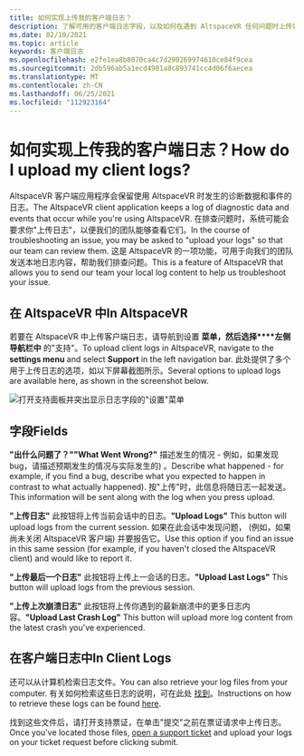 ```yaml
---
title: 如何实现上传我的客户端日志？
description: 了解可用的客户端日志字段，以及如何在遇到 AltspaceVR 任何问题时上传客户端日志。
ms.date: 02/10/2021
ms.topic: article
keywords: 客户端日志
ms.openlocfilehash: e2fe1ea8b8070ca4c7d290269974610ce84f9cea
ms.sourcegitcommit: 2db596ab5a1ecd4901a8c893741cc4d06f6aecea
ms.translationtype: MT
ms.contentlocale: zh-CN
ms.lasthandoff: 06/25/2021
ms.locfileid: "112923164"
---
```

# <a name="how-do-i-upload-my-client-logs"></a><span data-ttu-id="05e40-104">如何实现上传我的客户端日志？</span><span class="sxs-lookup"><span data-stu-id="05e40-104">How do I upload my client logs?</span></span>

<span data-ttu-id="05e40-105">AltspaceVR 客户端应用程序会保留使用 AltspaceVR 时发生的诊断数据和事件的日志。</span><span class="sxs-lookup"><span data-stu-id="05e40-105">The AltspaceVR client application keeps a log of diagnostic data and events that occur while you're using AltspaceVR.</span></span> <span data-ttu-id="05e40-106">在排查问题时，系统可能会要求你"上传日志"，以便我们的团队能够查看它们。</span><span class="sxs-lookup"><span data-stu-id="05e40-106">In the course of troubleshooting an issue, you may be asked to "upload your logs" so that our team can review them.</span></span> <span data-ttu-id="05e40-107">这是 AltspaceVR 的一项功能，可用于向我们的团队发送本地日志内容，帮助我们排查问题。</span><span class="sxs-lookup"><span data-stu-id="05e40-107">This is a feature of AltspaceVR that allows you to send our team your local log content to help us troubleshoot your issue.</span></span>

## <a name="in-altspacevr"></a><span data-ttu-id="05e40-108">在 AltspaceVR 中</span><span class="sxs-lookup"><span data-stu-id="05e40-108">In AltspaceVR</span></span>

<span data-ttu-id="05e40-109">若要在 AltspaceVR 中上传客户端日志，请导航到设置 **菜单，然后选择\*\*\*\*左侧导航栏中** 的"支持"。</span><span class="sxs-lookup"><span data-stu-id="05e40-109">To upload client logs in AltspaceVR, navigate to the **settings menu** and select **Support** in the left navigation bar.</span></span> <span data-ttu-id="05e40-110">此处提供了多个用于上传日志的选项，如以下屏幕截图所示。</span><span class="sxs-lookup"><span data-stu-id="05e40-110">Several options to upload logs are available here, as shown in the screenshot below.</span></span>

![打开支持面板并突出显示日志字段的"设置"菜单](images/help-altvr-uploadlogs.png)

## <a name="fields"></a><span data-ttu-id="05e40-112">字段</span><span class="sxs-lookup"><span data-stu-id="05e40-112">Fields</span></span>

<span data-ttu-id="05e40-113">**"出什么问题了？"**</span><span class="sxs-lookup"><span data-stu-id="05e40-113">**"What Went Wrong?"**</span></span>
<span data-ttu-id="05e40-114">描述发生的情况 - 例如，如果发现 bug，请描述预期发生的情况与实际发生的) 。</span><span class="sxs-lookup"><span data-stu-id="05e40-114">Describe what happened - for example, if you find a bug, describe what you expected to happen in contrast to what actually happened).</span></span> <span data-ttu-id="05e40-115">按"上传"时，此信息将随日志一起发送。</span><span class="sxs-lookup"><span data-stu-id="05e40-115">This information will be sent along with the log when you press upload.</span></span>

<span data-ttu-id="05e40-116">**"上传日志"** 此按钮将上传当前会话中的日志。</span><span class="sxs-lookup"><span data-stu-id="05e40-116">**"Upload Logs"** This button will upload logs from the current session.</span></span> <span data-ttu-id="05e40-117">如果在此会话中发现问题， (例如，如果尚未关闭 AltspaceVR 客户端) 并要报告它。</span><span class="sxs-lookup"><span data-stu-id="05e40-117">Use this option if you find an issue in this same session (for example, if you haven't closed the AltspaceVR client) and would like to report it.</span></span>

<span data-ttu-id="05e40-118">**"上传最后一个日志"** 此按钮将上传上一会话的日志。</span><span class="sxs-lookup"><span data-stu-id="05e40-118">**"Upload Last Logs"** This button will upload logs from the previous session.</span></span>

<span data-ttu-id="05e40-119">**"上传上次崩溃日志"** 此按钮将上传你遇到的最新崩溃中的更多日志内容。</span><span class="sxs-lookup"><span data-stu-id="05e40-119">**"Upload Last Crash Log"** This button will upload more log content from the latest crash you've experienced.</span></span>

## <a name="in-client-logs"></a><span data-ttu-id="05e40-120">在客户端日志中</span><span class="sxs-lookup"><span data-stu-id="05e40-120">In Client Logs</span></span>

<span data-ttu-id="05e40-121">还可以从计算机检索日志文件。</span><span class="sxs-lookup"><span data-stu-id="05e40-121">You can also retrieve your log files from your computer.</span></span> <span data-ttu-id="05e40-122">有关如何检索这些日志的说明，可在此处 [找到](https://docs.microsoft.com/windows/mixed-reality/altspace-vr/faqs/app-version#in-client-logs)。</span><span class="sxs-lookup"><span data-stu-id="05e40-122">Instructions on how to retrieve these logs can be found [here](https://docs.microsoft.com/windows/mixed-reality/altspace-vr/faqs/app-version#in-client-logs).</span></span>

<span data-ttu-id="05e40-123">找到这些文件后，请打开支持票证，[](https://help.altvr.com/hc/en-us/requests/new)在单击"提交"之前在票证请求中上传日志。</span><span class="sxs-lookup"><span data-stu-id="05e40-123">Once you've located those files, [open a support ticket](https://help.altvr.com/hc/en-us/requests/new) and upload your logs on your ticket request before clicking submit.</span></span>
